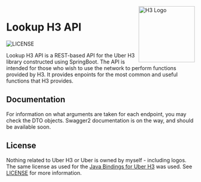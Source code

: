 <img align="right" src="https://uber.github.io/img/h3Logo-color.svg" alt="H3 Logo" width="150">

# Lookup H3 API
![LICENSE](https://img.shields.io/github/license/tony-zeidan/lookup-h3-api)


Lookup H3 API is a REST-based API for the Uber H3 library constructed using SpringBoot.
The API is intended for those who wish to use the network to perform functions provided by H3.
It provides enpoints for the most common and useful functions that H3 provides.

## Documentation
For information on what arguments are taken for each endpoint, you may check the DTO objects.
Swagger2 documentation is on the way, and should be available soon.

## License
Nothing related to Uber H3 or Uber is owned by myself - including logos. The same license as used for the [Java Bindings for Uber H3](https://github.com/uber/h3-java/blob/arguments-to-release/LICENSE) was used.
See [LICENSE](https://github.com/tony-zeidan/lookup-h3-api/blob/main/LICENSE) for more information.